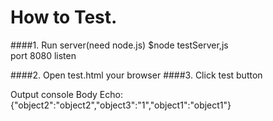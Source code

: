 How to Test.
=======

####1. Run server(need node.js)
$node testServer,js  
port 8080 listen

####2. Open test.html your browser
####3. Click test button

Output console
Body Echo:{"object2":"object2","object3":"1","object1":"object1"}
